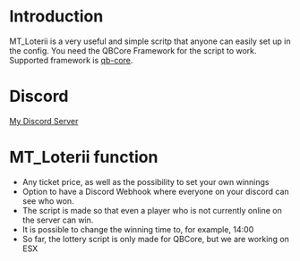 # Introduction
MT_Loterii is a very useful and simple scritp that anyone can easily set up in the config.
You need the QBCore Framework for the script to work.
Supported framework is [qb-core](https://github.com/qbcore-framework/qb-core).

# Discord
[My Discord Server](https://discord.gg/rcGVrczfNg)

# MT_Loterii function
- Any ticket price, as well as the possibility to set your own winnings
- Option to have a Discord Webhook where everyone on your discord can see who won.
- The script is made so that even a player who is not currently online on the server can win.
- It is possible to change the winning time to, for example, 14:00
- So far, the lottery script is only made for QBCore, but we are working on ESX

